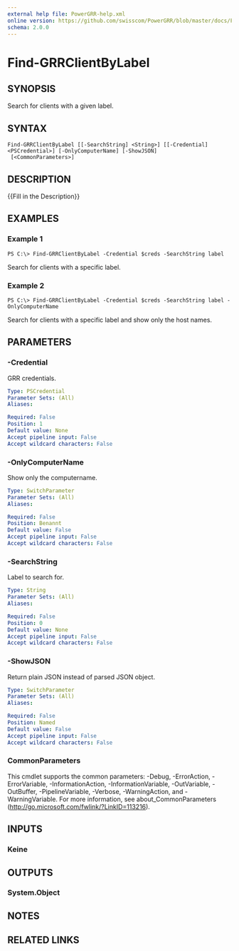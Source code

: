```yaml
---
external help file: PowerGRR-help.xml
online version: https://github.com/swisscom/PowerGRR/blob/master/docs/Find-GRRClientByLabel.md
schema: 2.0.0
---
```


# Find-GRRClientByLabel

## SYNOPSIS
Search for clients with a given label.

## SYNTAX

```
Find-GRRClientByLabel [[-SearchString] <String>] [[-Credential] <PSCredential>] [-OnlyComputerName] [-ShowJSON]
 [<CommonParameters>]
```

## DESCRIPTION
{{Fill in the Description}}

## EXAMPLES

### Example 1
```
PS C:\> Find-GRRClientByLabel -Credential $creds -SearchString label
```

Search for clients with a specific label.

### Example 2
```
PS C:\> Find-GRRClientByLabel -Credential $creds -SearchString label -OnlyComputerName
```

Search for clients with a specific label and show only the host names.

## PARAMETERS

### -Credential
GRR credentials.

```yaml
Type: PSCredential
Parameter Sets: (All)
Aliases: 

Required: False
Position: 1
Default value: None
Accept pipeline input: False
Accept wildcard characters: False
```

### -OnlyComputerName
Show only the computername.

```yaml
Type: SwitchParameter
Parameter Sets: (All)
Aliases: 

Required: False
Position: Benannt
Default value: False
Accept pipeline input: False
Accept wildcard characters: False
```

### -SearchString
Label to search for.

```yaml
Type: String
Parameter Sets: (All)
Aliases: 

Required: False
Position: 0
Default value: None
Accept pipeline input: False
Accept wildcard characters: False
```

### -ShowJSON
Return plain JSON instead of parsed JSON object.

```yaml
Type: SwitchParameter
Parameter Sets: (All)
Aliases: 

Required: False
Position: Named
Default value: False
Accept pipeline input: False
Accept wildcard characters: False
```

### CommonParameters
This cmdlet supports the common parameters: -Debug, -ErrorAction, -ErrorVariable, -InformationAction, -InformationVariable, -OutVariable, -OutBuffer, -PipelineVariable, -Verbose, -WarningAction, and -WarningVariable. For more information, see about_CommonParameters (http://go.microsoft.com/fwlink/?LinkID=113216).

## INPUTS

### Keine

## OUTPUTS

### System.Object

## NOTES

## RELATED LINKS

